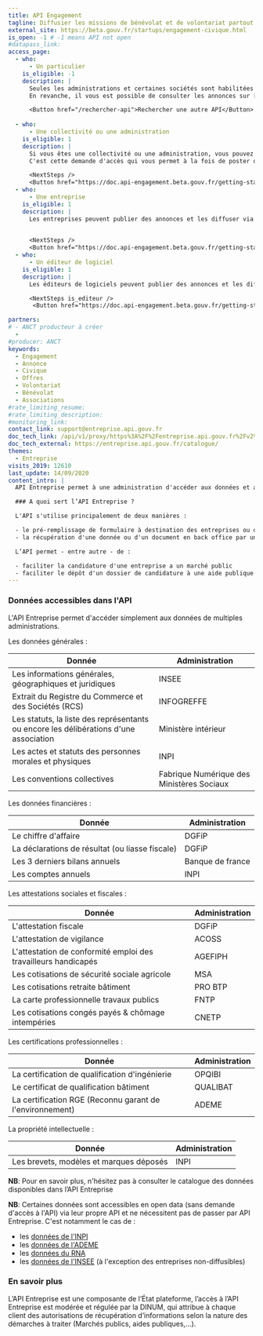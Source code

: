 ```yaml
---
title: API Engagement
tagline: Diffusier les missions de bénévolat et de volontariat partout en France
external_site: https://beta.gouv.fr/startups/engagement-civique.html
is_open: -1 # -1 means API not open
#datapass_link: 
access_page:
  - who:
      - Un particulier
    is_eligible: -1
    description: |
      Seules les administrations et certaines sociétés sont habilitées à publier leurs annonces sur l' API Engagement.
      En revanche, il vous est possible de consulter les annonces sur [JeVeuxAider.gouv.fr](https://www.jeveuxaider.gouv.fr/) ou [ le portail Service Civique](https://www.service-civique.gouv.fr/jeunes-volontaires/?gclsrc=aw.ds)

      <Button href="/rechercher-api">Rechercher une autre API</Button>
      
  - who:
      - Une collectivité ou une administration
    is_eligible: 1
    description: |
      Si vous êtes une collectivité ou une administration, vous pouvez remplir une demande d’accès à l’API Engagement vous-même pour l'entité que vous représentez. 
      C'est cette demande d'accès qui vous permet à la fois de poster des annonces, ou de diffuser un flux d'annonces.  

      <NextSteps />
      <Button href="https://doc.api-engagement.beta.gouv.fr/getting-started/create-your-account">Demander un accès</Button>
  - who:
      - Une entreprise
    is_eligible: 1
    description: |
      Les entreprises peuvent publier des annonces et les diffuser via l'API Engagement. 
       

      <NextSteps />
      <Button href="https://doc.api-engagement.beta.gouv.fr/getting-started/create-your-account">Demander un accès</Button>
  - who:
      - Un éditeur de logiciel
    is_eligible: 1
    description: |
      Les éditeurs de logiciels peuvent publier des annonces et les diffuser via l'API Engagement.

      <NextSteps is_editeur />
       <Button href="https://doc.api-engagement.beta.gouv.fr/getting-started/create-your-account">Demander un accès</Button>

partners:
# - ANCT producteur à créer
  - 
#producer: ANCT
keywords:
  - Engagement
  - Annonce
  - Civique
  - Offres
  - Volontariat
  - Bénévolat
  - Associations
#rate_limiting_resume: 
#rate_limiting_description: 
#monitoring_link: 
contact_link: support@entreprise.api.gouv.fr
doc_tech_link: /api/v1/proxy/https%3A%2F%2Fentreprise.api.gouv.fr%2Fv2%2Fopen-api.yml
doc_tech_external: https://entreprise.api.gouv.fr/catalogue/
themes:
  - Entreprise
visits_2019: 12610
last_update: 14/09/2020
content_intro: |
  API Entreprise permet à une administration d'accéder aux données et aux documents administratifs des entreprises et des associations, afin de simplifier leurs démarches.

  ### A quoi sert l’API Entreprise ?

  L'API s'utilise principalement de deux manières :

  - le pré-remplissage de formulaire à destination des entreprises ou des associations
  - la récupération d'une donnée ou d'un document en back office par un agent

  L’API permet - entre autre - de :

  - faciliter la candidature d'une entreprise a un marché public
  - faciliter le dépôt d'un dossier de candidature à une aide publique par une entreprise
---
```


### Données accessibles dans l'API

L'API Entreprise permet d'accéder simplement aux données de multiples administrations.

Les données générales :

| Donnée                                                                                | Administration                            |
| ------------------------------------------------------------------------------------- | ----------------------------------------- |
| Les informations générales, géographiques et juridiques                               | INSEE                                     |
| Extrait du Registre du Commerce et des Sociétés (RCS)                                 | INFOGREFFE                                |
| Les statuts, la liste des représentants ou encore les délibérations d'une association | Ministère intérieur                       |
| Les actes et statuts des personnes morales et physiques                               | INPI                                      |
| Les conventions collectives                                                           | Fabrique Numérique des Ministères Sociaux |

Les données financières :

| Donnée                                          | Administration   |
| ----------------------------------------------- | ---------------- |
| Le chiffre d'affaire                            | DGFiP            |
| La déclarations de résultat (ou liasse fiscale) | DGFiP            |
| Les 3 derniers bilans annuels                   | Banque de france |
| Les comptes annuels                             | INPI             |

Les attestations sociales et fiscales :

| Donnée                                                         | Administration |
| -------------------------------------------------------------- | -------------- |
| L'attestation fiscale                                          | DGFiP          |
| L'attestation de vigilance                                     | ACOSS          |
| L'attestation de conformité emploi des travailleurs handicapés | AGEFIPH        |
| Les cotisations de sécurité sociale agricole                   | MSA            |
| Les cotisations retraite bâtiment                              | PRO BTP        |
| La carte professionnelle travaux publics                       | FNTP           |
| Les cotisations congés payés & chômage intempéries             | CNETP          |

Les certifications professionnelles :

| Donnée                                                   | Administration |
| -------------------------------------------------------- | -------------- |
| La certification de qualification d'ingénierie           | OPQIBI         |
| Le certificat de qualification bâtiment                  | QUALIBAT       |
| La certification RGE (Reconnu garant de l'environnement) | ADEME          |

La propriété intellectuelle :

| Donnée                                  | Administration |
| --------------------------------------- | -------------- |
| Les brevets, modèles et marques déposés | INPI           |

**NB**: Pour en savoir plus, n'hésitez pas à consulter le <External href='https://entreprise.api.gouv.fr/catalogue/'>catalogue des données disponibles dans l’API Entreprise</External>

**NB**: Certaines données sont accessibles en open data (sans demande d'accès à l'API) via leur propre API et ne nécessitent pas de passer par API Entreprise. C'est notamment le cas de :

- les [données de l'INPI](/les-api/api_inpi)
- les [données de l'ADEME](/les-api/api_professionnels_rge)
- les [données du RNA](/les-api/api_rna)
- les [données de l'INSEE](/guides/quelle-api-sirene) (à l'exception des entreprises <External href="https://www.insee.fr/fr/information/4127417">non-diffusibles</External>)

### En savoir plus

L’<External href="https://entreprise.api.gouv.fr/">API Entreprise</External> est une composante de l’État plateforme, l’accès à l’API Entreprise est modérée et régulée par la DINUM, qui attribue à chaque client des autorisations de récupération d’informations selon la nature des démarches à traiter (Marchés publics, aides publiques,…).
